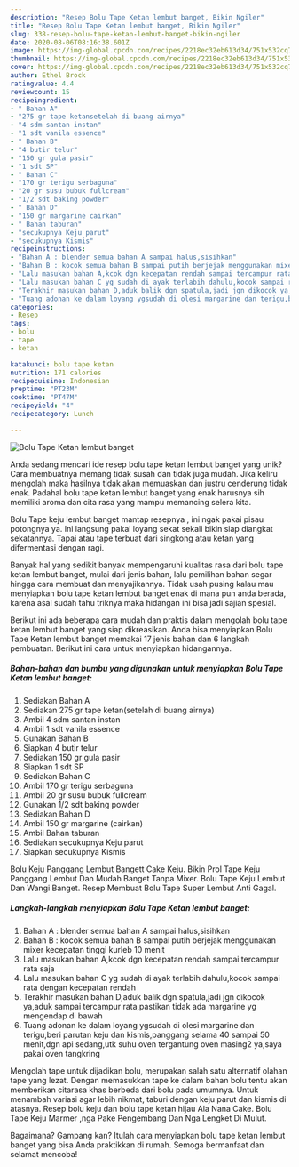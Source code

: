```yaml
---
description: "Resep Bolu Tape Ketan lembut banget, Bikin Ngiler"
title: "Resep Bolu Tape Ketan lembut banget, Bikin Ngiler"
slug: 338-resep-bolu-tape-ketan-lembut-banget-bikin-ngiler
date: 2020-08-06T08:16:38.601Z
image: https://img-global.cpcdn.com/recipes/2218ec32eb613d34/751x532cq70/bolu-tape-ketan-lembut-banget-foto-resep-utama.jpg
thumbnail: https://img-global.cpcdn.com/recipes/2218ec32eb613d34/751x532cq70/bolu-tape-ketan-lembut-banget-foto-resep-utama.jpg
cover: https://img-global.cpcdn.com/recipes/2218ec32eb613d34/751x532cq70/bolu-tape-ketan-lembut-banget-foto-resep-utama.jpg
author: Ethel Brock
ratingvalue: 4.4
reviewcount: 15
recipeingredient:
- " Bahan A"
- "275 gr tape ketansetelah di buang airnya"
- "4 sdm santan instan"
- "1 sdt vanila essence"
- " Bahan B"
- "4 butir telur"
- "150 gr gula pasir"
- "1 sdt SP"
- " Bahan C"
- "170 gr terigu serbaguna"
- "20 gr susu bubuk fullcream"
- "1/2 sdt baking powder"
- " Bahan D"
- "150 gr margarine cairkan"
- " Bahan taburan"
- "secukupnya Keju parut"
- "secukupnya Kismis"
recipeinstructions:
- "Bahan A : blender semua bahan A sampai halus,sisihkan"
- "Bahan B : kocok semua bahan B sampai putih berjejak menggunakan mixer kecepatan tinggi kurleb 10 menit"
- "Lalu masukan bahan A,kcok dgn kecepatan rendah sampai tercampur rata saja"
- "Lalu masukan bahan C yg sudah di ayak terlabih dahulu,kocok sampai rata dengan kecepatan rendah"
- "Terakhir masukan bahan D,aduk balik dgn spatula,jadi jgn dikocok ya,aduk sampai tercampur rata,pastikan tidak ada margarine yg mengendap di bawah"
- "Tuang adonan ke dalam loyang ygsudah di olesi margarine dan terigu,beri parutan keju dan kismis,panggang selama 40 sampai 50 menit,dgn api sedang,utk suhu oven tergantung oven masing2 ya,saya pakai oven tangkring"
categories:
- Resep
tags:
- bolu
- tape
- ketan

katakunci: bolu tape ketan 
nutrition: 171 calories
recipecuisine: Indonesian
preptime: "PT23M"
cooktime: "PT47M"
recipeyield: "4"
recipecategory: Lunch

---
```



![Bolu Tape Ketan lembut banget](https://img-global.cpcdn.com/recipes/2218ec32eb613d34/751x532cq70/bolu-tape-ketan-lembut-banget-foto-resep-utama.jpg)

Anda sedang mencari ide resep bolu tape ketan lembut banget yang unik? Cara membuatnya memang tidak susah dan tidak juga mudah. Jika keliru mengolah maka hasilnya tidak akan memuaskan dan justru cenderung tidak enak. Padahal bolu tape ketan lembut banget yang enak harusnya sih memiliki aroma dan cita rasa yang mampu memancing selera kita.

Bolu Tape keju lembut banget mantap resepnya , ini ngak pakai pisau potongnya ya. Ini langsung pakai loyang sekat sekali bikin siap diangkat sekatannya. Tapai atau tape terbuat dari singkong atau ketan yang difermentasi dengan ragi.

Banyak hal yang sedikit banyak mempengaruhi kualitas rasa dari bolu tape ketan lembut banget, mulai dari jenis bahan, lalu pemilihan bahan segar hingga cara membuat dan menyajikannya. Tidak usah pusing kalau mau menyiapkan bolu tape ketan lembut banget enak di mana pun anda berada, karena asal sudah tahu triknya maka hidangan ini bisa jadi sajian spesial.


Berikut ini ada beberapa cara mudah dan praktis dalam mengolah bolu tape ketan lembut banget yang siap dikreasikan. Anda bisa menyiapkan Bolu Tape Ketan lembut banget memakai 17 jenis bahan dan 6 langkah pembuatan. Berikut ini cara untuk menyiapkan hidangannya.

<!--inarticleads1-->

##### Bahan-bahan dan bumbu yang digunakan untuk menyiapkan Bolu Tape Ketan lembut banget:

1. Sediakan  Bahan A
1. Sediakan 275 gr tape ketan(setelah di buang airnya)
1. Ambil 4 sdm santan instan
1. Ambil 1 sdt vanila essence
1. Gunakan  Bahan B
1. Siapkan 4 butir telur
1. Sediakan 150 gr gula pasir
1. Siapkan 1 sdt SP
1. Sediakan  Bahan C
1. Ambil 170 gr terigu serbaguna
1. Ambil 20 gr susu bubuk fullcream
1. Gunakan 1/2 sdt baking powder
1. Sediakan  Bahan D
1. Ambil 150 gr margarine (cairkan)
1. Ambil  Bahan taburan
1. Sediakan secukupnya Keju parut
1. Siapkan secukupnya Kismis


Bolu Keju Panggang Lembut Bangett Cake Keju. Bikin Prol Tape Keju Panggang Lembut Dan Mudah Banget Tanpa Mixer. Bolu Tape Keju Lembut Dan Wangi Banget. Resep Membuat Bolu Tape Super Lembut Anti Gagal. 

<!--inarticleads2-->

##### Langkah-langkah menyiapkan Bolu Tape Ketan lembut banget:

1. Bahan A : blender semua bahan A sampai halus,sisihkan
1. Bahan B : kocok semua bahan B sampai putih berjejak menggunakan mixer kecepatan tinggi kurleb 10 menit
1. Lalu masukan bahan A,kcok dgn kecepatan rendah sampai tercampur rata saja
1. Lalu masukan bahan C yg sudah di ayak terlabih dahulu,kocok sampai rata dengan kecepatan rendah
1. Terakhir masukan bahan D,aduk balik dgn spatula,jadi jgn dikocok ya,aduk sampai tercampur rata,pastikan tidak ada margarine yg mengendap di bawah
1. Tuang adonan ke dalam loyang ygsudah di olesi margarine dan terigu,beri parutan keju dan kismis,panggang selama 40 sampai 50 menit,dgn api sedang,utk suhu oven tergantung oven masing2 ya,saya pakai oven tangkring


Mengolah tape untuk dijadikan bolu, merupakan salah satu alternatif olahan tape yang lezat. Dengan memasukkan tape ke dalam bahan bolu tentu akan memberikan citarasa khas berbeda dari bolu pada umumnya. Untuk menambah variasi agar lebih nikmat, taburi dengan keju parut dan kismis di atasnya. Resep bolu keju dan bolu tape ketan hijau Ala Nana Cake. Bolu Tape Keju Marmer ,nga Pake Pengembang Dan Nga Lengket Di Mulut. 

Bagaimana? Gampang kan? Itulah cara menyiapkan bolu tape ketan lembut banget yang bisa Anda praktikkan di rumah. Semoga bermanfaat dan selamat mencoba!
